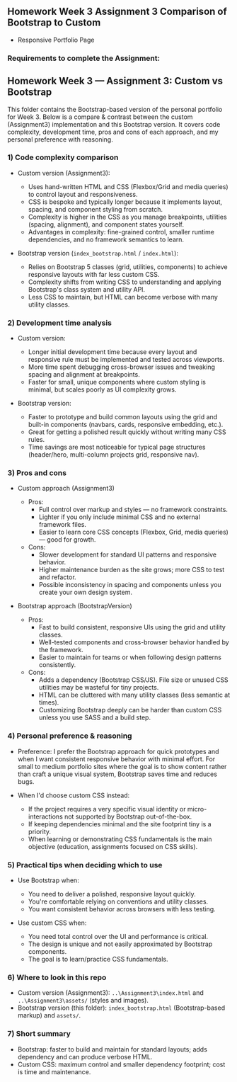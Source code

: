 ## Homework Week 3 Assignment 3 Comparison of Bootstrap to Custom

- Responsive Portfolio Page

### Requirements to complete the Assignment:
## Homework Week 3 — Assignment 3: Custom vs Bootstrap

This folder contains the Bootstrap-based version of the personal portfolio for Week 3. Below is a compare & contrast between the custom (Assignment3) implementation and this Bootstrap version. It covers code complexity, development time, pros and cons of each approach, and my personal preference with reasoning.

### 1) Code complexity comparison

- Custom version (Assignment3):
	- Uses hand-written HTML and CSS (Flexbox/Grid and media queries) to control layout and responsiveness.
	- CSS is bespoke and typically longer because it implements layout, spacing, and component styling from scratch.
	- Complexity is higher in the CSS as you manage breakpoints, utilities (spacing, alignment), and component states yourself.
	- Advantages in complexity: fine-grained control, smaller runtime dependencies, and no framework semantics to learn.

- Bootstrap version (`index_bootstrap.html` / `index.html`):
	- Relies on Bootstrap 5 classes (grid, utilities, components) to achieve responsive layouts with far less custom CSS.
	- Complexity shifts from writing CSS to understanding and applying Bootstrap's class system and utility API.
	- Less CSS to maintain, but HTML can become verbose with many utility classes.

### 2) Development time analysis

- Custom version:
	- Longer initial development time because every layout and responsive rule must be implemented and tested across viewports.
	- More time spent debugging cross-browser issues and tweaking spacing and alignment at breakpoints.
	- Faster for small, unique components where custom styling is minimal, but scales poorly as UI complexity grows.

- Bootstrap version:
	- Faster to prototype and build common layouts using the grid and built-in components (navbars, cards, responsive embedding, etc.).
	- Great for getting a polished result quickly without writing many CSS rules.
	- Time savings are most noticeable for typical page structures (header/hero, multi-column projects grid, responsive nav).

### 3) Pros and cons

- Custom approach (Assignment3)
	- Pros:
		- Full control over markup and styles — no framework constraints.
		- Lighter if you only include minimal CSS and no external framework files.
		- Easier to learn core CSS concepts (Flexbox, Grid, media queries) — good for growth.
	- Cons:
		- Slower development for standard UI patterns and responsive behavior.
		- Higher maintenance burden as the site grows; more CSS to test and refactor.
		- Possible inconsistency in spacing and components unless you create your own design system.

- Bootstrap approach (BootstrapVersion)
	- Pros:
		- Fast to build consistent, responsive UIs using the grid and utility classes.
		- Well-tested components and cross-browser behavior handled by the framework.
		- Easier to maintain for teams or when following design patterns consistently.
	- Cons:
		- Adds a dependency (Bootstrap CSS/JS). File size or unused CSS utilities may be wasteful for tiny projects.
		- HTML can be cluttered with many utility classes (less semantic at times).
		- Customizing Bootstrap deeply can be harder than custom CSS unless you use SASS and a build step.

### 4) Personal preference & reasoning

- Preference: I prefer the Bootstrap approach for quick prototypes and when I want consistent responsive behavior with minimal effort. For small to medium portfolio sites where the goal is to show content rather than craft a unique visual system, Bootstrap saves time and reduces bugs.

- When I'd choose custom CSS instead:
	- If the project requires a very specific visual identity or micro-interactions not supported by Bootstrap out-of-the-box.
	- If keeping dependencies minimal and the site footprint tiny is a priority.
	- When learning or demonstrating CSS fundamentals is the main objective (education, assignments focused on CSS skills).

### 5) Practical tips when deciding which to use

- Use Bootstrap when:
	- You need to deliver a polished, responsive layout quickly.
	- You're comfortable relying on conventions and utility classes.
	- You want consistent behavior across browsers with less testing.

- Use custom CSS when:
	- You need total control over the UI and performance is critical.
	- The design is unique and not easily approximated by Bootstrap components.
	- The goal is to learn/practice CSS fundamentals.

### 6) Where to look in this repo

- Custom version (Assignment3): `..\Assignment3\index.html` and `..\Assignment3\assets/` (styles and images).
- Bootstrap version (this folder): `index_bootstrap.html` (Bootstrap-based markup) and `assets/`.

### 7) Short summary

- Bootstrap: faster to build and maintain for standard layouts; adds dependency and can produce verbose HTML.
- Custom CSS: maximum control and smaller dependency footprint; cost is time and maintenance.
